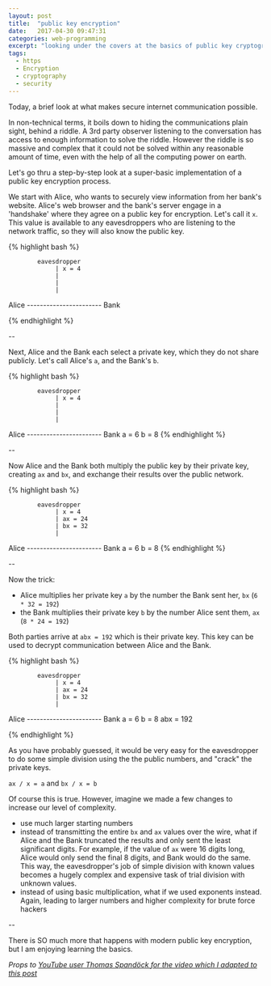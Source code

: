 ```yaml
---
layout: post
title:  "public key encryption"
date:   2017-04-30 09:47:31
categories: web-programming
excerpt: "looking under the covers at the basics of public key cryptography"
tags:
  - https
  - Encryption
  - cryptography
  - security
---
```


Today, a brief look at what makes secure internet communication possible.

In non-technical terms, it boils down to hiding the communications plain sight, behind a riddle.  A 3rd party observer listening to the conversation has access to enough information to solve the riddle.  However the riddle is so massive and complex that it could not be solved within any reasonable amount of time, even with the help of all the computing power on earth.

Let's go thru a step-by-step look at a super-basic implementation of a public key encryption process.

We start with Alice, who wants to securely view information from her bank's website.  Alice's web browser and the bank's server engage in a 'handshake' where they agree on a public key for encryption.  Let's call it `x`.  This value is available to any eavesdroppers who are listening to the network traffic, so they will also know the public key.

{% highlight bash %}

            eavesdropper
                 | x = 4
                 |
                 |
                 |
Alice ----------------------- Bank

{% endhighlight %}

--

Next, Alice and the Bank each select a private key, which they do not share publicly.  Let's call Alice's `a`, and the Bank's `b`.

{% highlight bash %}

            eavesdropper
                 | x = 4
                 |
                 |
                 |
Alice ----------------------- Bank
a = 6                         b = 8
{% endhighlight %}

--

Now Alice and the Bank both multiply the public key by their private key, creating `ax` and `bx`, and exchange their results over the public network.

{% highlight bash %}

            eavesdropper
                 | x = 4
                 | ax = 24
                 | bx = 32
                 |
Alice ----------------------- Bank
a = 6                         b = 8
{% endhighlight %}

--


Now the trick:
* Alice multiplies her private key `a` by the number the Bank sent her, `bx` (`6 * 32 = 192`)
* the Bank multiplies their private key `b` by the number Alice sent them, `ax` (`8 * 24 = 192`)

Both parties arrive at `abx = 192` which is their private key.  This key can be used to decrypt communication between Alice and the Bank.


{% highlight bash %}

            eavesdropper
                 | x = 4
                 | ax = 24
                 | bx = 32
                 |
Alice ----------------------- Bank
a = 6                         b = 8
              abx = 192

{% endhighlight %}

As you have probably guessed, it would be very easy for the eavesdropper to do some simple division using the the public numbers, and "crack" the private keys.

`ax / x = a` and `bx / x = b`

Of course this is true.  However, imagine we made a few changes to increase our level of complexity.

* use much larger starting numbers
* instead of transmitting the entire `bx` and `ax` values over the wire, what if Alice and the Bank truncated the results and only sent the least significant digits.  For example, if the value of `ax` were 16 digits long, Alice would only send the final 8 digits, and Bank would do the same.  This way, the eavesdropper's job of simple division with known values becomes a hugely complex and expensive task of trial division with unknown values.
* instead of using basic multiplication, what if we used exponents instead.  Again, leading to larger numbers and higher complexity for brute force hackers


--

There is SO much more that happens with modern public key encryption, but I am enjoying learning the basics.  

*Props to [YouTube user Thomas Spandöck for the video which I adapted to this post](https://www.youtube.com/watch?v=yUeYMCIQY8I)*
